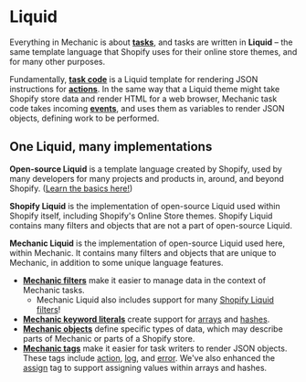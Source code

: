 # Liquid

Everything in Mechanic is about [**tasks**](../../core/tasks/), and tasks are written in **Liquid** – the same template language that Shopify uses for their online store themes, and for many other purposes.

Fundamentally, [**task code**](../../core/tasks/code/) is a Liquid template for rendering JSON instructions for [**actions**](../../core/actions/). In the same way that a Liquid theme might take Shopify store data and render HTML for a web browser, Mechanic task code takes incoming [**events**](../../core/events/), and uses them as variables to render JSON objects, defining work to be performed.

## One Liquid, many implementations

**Open-source Liquid** is a template language created by Shopify, used by many developers for many projects and products in, around, and beyond Shopify. ([Learn the basics here!](basics/))

**Shopify Liquid** is the implementation of open-source Liquid used within Shopify itself, including Shopify's Online Store themes. Shopify Liquid contains many filters and objects that are not a part of open-source Liquid.

**Mechanic Liquid** is the implementation of open-source Liquid used here, within Mechanic. It contains many filters and objects that are unique to Mechanic, in addition to some unique language features.

* [**Mechanic filters**](filters/) make it easier to manage data in the context of Mechanic tasks.
  * Mechanic Liquid also includes support for many [Shopify Liquid filters](filters/shopify.md)!
* [**Mechanic keyword literals**](keyword-literals/) create support for [arrays](keyword-literals/array.md) and [hashes](keyword-literals/hash.md).
* [**Mechanic objects**](objects/) define specific types of data, which may describe parts of Mechanic or parts of a Shopify store.
* [**Mechanic tags**](tags/) make it easier for task writers to render JSON objects. These tags include [action](tags/action.md), [log](tags/log.md), and [error](tags/error.md). We've also enhanced the [assign](tags/assign.md) tag to support assigning values within arrays and hashes.
